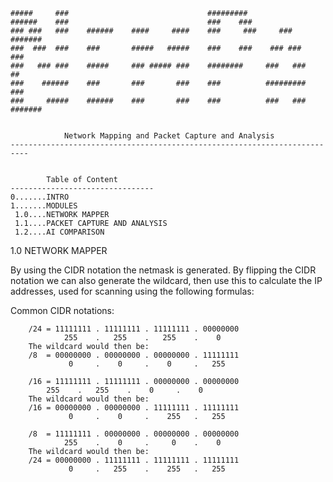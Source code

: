     #####     ###                               #########
    ######    ###                               ###    ###
    ### ###   ###    ######    ####     ####    ###     ###     ###         #######
    ###  ###  ###    ###       #####   #####    ###    ###    ### ###     ###
    ###   ### ###    #####     ### ##### ###    ########     ###   ###    ##
    ###    ######    ###       ###       ###    ###          #########    ###
    ###     #####    ######    ###       ###    ###          ###   ###      #######


                Network Mapping and Packet Capture and Analysis
    --------------------------------------------------------------------------


            Table of Content
    --------------------------------
    0.......INTRO
    1.......MODULES
     1.0....NETWORK MAPPER
     1.1....PACKET CAPTURE AND ANALYSIS
     1.2....AI COMPARISON
 
 
 
1.0 NETWORK MAPPER
 
   By using the CIDR notation the netmask is generated. By flipping the CIDR notation we can also generate the wildcard, then use this to calculate the IP addresses, used for scanning using the following formulas:

Common CIDR notations:
```
	/24 = 11111111 . 11111111 . 11111111 . 00000000
	        255    .   255    .   255    .    0
	The wildcard would then be:
	/8  = 00000000 . 00000000 . 00000000 . 11111111
	         0     .    0     .    0     .   255
	
	/16 = 11111111 . 11111111 . 00000000 . 00000000
		255    .   255    .    0     .    0
	The wildcard would then be:
	/16 = 00000000 . 00000000 . 11111111 . 11111111
	         0     .    0     .    255   .   255

	/8  = 11111111 . 00000000 . 00000000 . 00000000
	        255    .    0     .     0    .    0
	The wildcard would then be:
	/24 = 00000000 . 11111111 . 11111111 . 11111111
	         0     .   255    .    255   .   255
```

